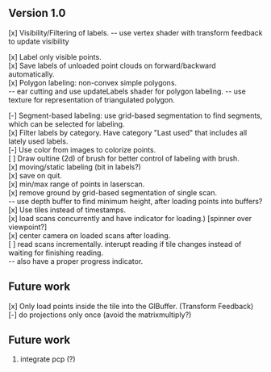 ## Version 1.0 ##

[x] Visibility/Filtering of labels.
  -- use vertex shader with transform feedback to update visibility  
  
[x] Label only visible points.  
[x] Save labels of unloaded point clouds on forward/backward automatically.  
[x] Polygon labeling: non-convex simple polygons.  
  -- ear cutting and use updateLabels shader for polygon labeling.
  -- use texture for representation of triangulated polygon.  
  
[-] Segment-based labeling: use grid-based segmentation to find segments, which can be selected for labeling.  
[x] Filter labels by category. Have category "Last used" that includes all lately used labels.  
[-] Use color from images to colorize points.  
[ ] Draw oultine (2d) of brush for better control of labeling with brush.  
[x] moving/static labeling (bit in labels?)  
[x] save on quit.  
[x] min/max range of points in laserscan.  
[x] remove ground by grid-based  segmentation of single scan.  
  -- use depth buffer to find minimum height, after loading points into buffers?  
[x] Use tiles instead of timestamps.  
[x] load scans concurrently and have indicator for loading.) [spinner over viewpoint?]  
[x] center camera on loaded scans after loading.  
[ ] read scans incrementally. interupt reading if tile changes instead of waiting for finishing reading.  
  -- also have a proper progress indicator.  
  



## Future work

[x] Only load points inside the tile into the GlBuffer. (Transform Feedback)
[-] do projections only once (avoid the matrixmultiply?)


## Future work
1. integrate pcp (?)